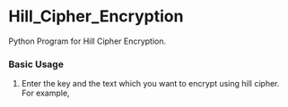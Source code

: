# Hill_Cipher_Encryption
Python Program for Hill Cipher Encryption.

### Basic Usage

1. Enter the key and the text which you want to encrypt using hill cipher. For example,


